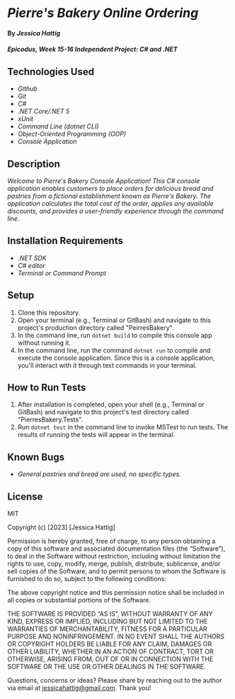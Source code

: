 # _Pierre's Bakery Online Ordering_

#### By _**Jessica Hattig**_

#### _Epicodus, Week 15-16 Independent Project: C# and .NET_

## Technologies Used

* _Github_
* _Git_
* _C#_
* _.NET Core/.NET 5_
* _xUnit_
* _Command Line (dotnet CLI)_
* _Object-Oriented Programming (OOP)_
* _Console Application_

## Description
_Welcome to Pierre's Bakery Console Application! This C# console application enables customers to place orders for delicious bread and pastries from a fictional establishment known as Pierre's Bakery. The application calculates the total cost of the order, applies any available discounts, and provides a user-friendly experience through the command line._

## Installation Requirements

* _.NET SDK_
* _C# editor_
* _Terminal or Command Prompt_

## Setup

1. Clone this repository.
2. Open your terminal (e.g., Terminal or GitBash) and navigate to this project's production directory called "PeirresBakery".
3. In the command line, run `dotnet build` to compile this console app without running it.
4. In the command line, run the command `dotnet run` to compile and execute the console application. Since this is a console application, you'll interact with it through text commands in your terminal.

## How to Run Tests

1. After installation is completed, open your shell (e.g., Terminal or GitBash) and navigate to this project's test directory called "PierresBakery.Tests".
2. Run `dotnet test` in the command line to invoke MSTest to run tests. The results of running the tests will appear in the terminal.

## Known Bugs

*  _General pastries and bread are used, no specific types._


## License

MIT

Copyright (c) [2023] [Jessica Hattig]

Permission is hereby granted, free of charge, to any person obtaining a copy of this software and associated documentation files (the “Software”), to deal in the Software without restriction, including without limitation the rights to use, copy, modify, merge, publish, distribute, sublicense, and/or sell copies of the Software, and to permit persons to whom the Software is furnished to do so, subject to the following conditions:

The above copyright notice and this permission notice shall be included in all copies or substantial portions of the Software.

THE SOFTWARE IS PROVIDED “AS IS”, WITHOUT WARRANTY OF ANY KIND, EXPRESS OR IMPLIED, INCLUDING BUT NOT LIMITED TO THE WARRANTIES OF MERCHANTABILITY, FITNESS FOR A PARTICULAR PURPOSE AND NONINFRINGEMENT. IN NO EVENT SHALL THE AUTHORS OR COPYRIGHT HOLDERS BE LIABLE FOR ANY CLAIM, DAMAGES OR OTHER LIABILITY, WHETHER IN AN ACTION OF CONTRACT, TORT OR OTHERWISE, ARISING FROM, OUT OF OR IN CONNECTION WITH THE SOFTWARE OR THE USE OR OTHER DEALINGS IN THE SOFTWARE.

Questions, concerns or ideas? Please share by reaching out to the author via email at jessicahattig@gmail.com. Thank you!
